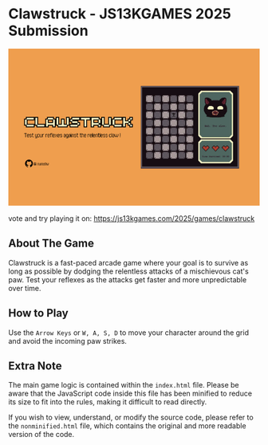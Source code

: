 # Clawstruck - JS13KGAMES 2025 Submission

![Clawstruck Banner](/imagenonassets/ClawstruckHeader.png)

vote and try playing it on: https://js13kgames.com/2025/games/clawstruck



## About The Game
Clawstruck is a fast-paced arcade game where your goal is to survive as long as possible by dodging the relentless attacks of a mischievous cat's paw. Test your reflexes as the attacks get faster and more unpredictable over time.



## How to Play
Use the `Arrow Keys` or `W, A, S, D` to move your character around the grid and avoid the incoming paw strikes.



## Extra Note
The main game logic is contained within the `index.html` file. Please be aware that the JavaScript code inside this file has been minified to reduce its size to fit into the rules, making it difficult to read directly.


If you wish to view, understand, or modify the source code, please refer to the `nonminified.html` file, which contains the original and more readable version of the code.

